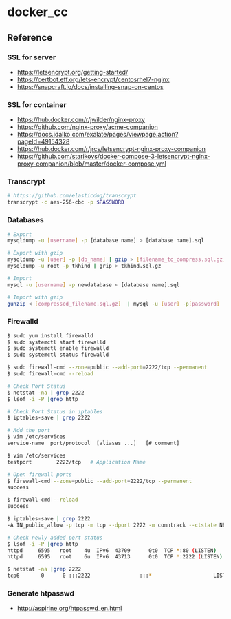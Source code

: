 # docker_cc

## Reference

### SSL for server
- https://letsencrypt.org/getting-started/
- https://certbot.eff.org/lets-encrypt/centosrhel7-nginx
- https://snapcraft.io/docs/installing-snap-on-centos

### SSL for container
- https://hub.docker.com/r/jwilder/nginx-proxy
- https://github.com/nginx-proxy/acme-companion
- https://docs.idalko.com/exalate/pages/viewpage.action?pageId=49154328
- https://hub.docker.com/r/jrcs/letsencrypt-nginx-proxy-companion
- https://github.com/starikovs/docker-compose-3-letsencrypt-nginx-proxy-companion/blob/master/docker-compose.yml

### Transcrypt

```bash
# https://github.com/elasticdog/transcrypt
transcrypt -c aes-256-cbc -p $PASSWORD
```

### Databases

```bash
# Export
mysqldump -u [username] -p [database name] > [database name].sql

# Export with gzip
mysqldump -u [user] -p [db_name] | gzip > [filename_to_compress.sql.gz]
mysqldump -u root -p tkhind | grip > tkhind.sql.gz

# Import
mysql -u [username] -p newdatabase < [database name].sql

# Import with gzip
gunzip < [compressed_filename.sql.gz]  | mysql -u [user] -p[password] [databasename]
```

### Firewalld

```bash
$ sudo yum install firewalld
$ sudo systemctl start firewalld
$ sudo systemctl enable firewalld
$ sudo systemctl status firewalld

$ sudo firewall-cmd --zone=public --add-port=2222/tcp --permanent
$ sudo firewall-cmd --reload
```

```bash
# Check Port Status
$ netstat -na | grep 2222
$ lsof -i -P |grep http

# Check Port Status in iptables
$ iptables-save | grep 2222

# Add the port
$ vim /etc/services
service-name  port/protocol  [aliases ...]   [# comment]

$ vim /etc/services
testport        2222/tcp   # Application Name

# Open firewall ports
$ firewall-cmd --zone=public --add-port=2222/tcp --permanent
success

$ firewall-cmd --reload
success

$ iptables-save | grep 2222
-A IN_public_allow -p tcp -m tcp --dport 2222 -m conntrack --ctstate NEW -j ACCEPT

# Check newly added port status
$ lsof -i -P |grep http
httpd     6595   root    4u  IPv6  43709      0t0  TCP *:80 (LISTEN)
httpd     6595   root    6u  IPv6  43713      0t0  TCP *:2222 (LISTEN)

$ netstat -na |grep 2222
tcp6       0      0 :::2222                :::*                    LISTEN
```

### Generate htpasswd

- <http://aspirine.org/htpasswd_en.html>
